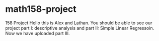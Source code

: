 # math158-project
158 Project
Hello this is Alex and Lathan.
You should be able to see our project part I: descriptive analysis and part II: Simple Linear Regressoin.
Now we have uploaded part III.
